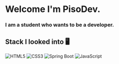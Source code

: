 # Welcome I'm PisoDev.
### I am a student who wants to be a developer.
## Stack I looked into :desktop_computer:
![HTML5](https://img.shields.io/badge/-HTML5-F05032?style=for-the-badge&logo=html5&logoColor=ffffff)
![CSS3](https://img.shields.io/badge/-CSS3-007ACC?style=for-the-badge&logo=css3)
![Spring  Boot](https://img.shields.io/badge/-SpringBoot-6DB33F?style=for-the-badge&logo=Spring-Boot&logoColor=ffffff)
![JavaScript](https://img.shields.io/badge/-JavaScript-F7DF1E?style=for-the-badge&logo=JavaScript&logoColor=ffffff)



<!--
**PisoDev77/PisoDev77** is a ✨ _special_ ✨ repository because its `README.md` (this file) appears on your GitHub profile.
https://img.shields.io/badge/{배지이름}-{css컬러}?style={스타일}&logo={로고}&logoColor={로고컬러}
Here are some ideas to get you started:

- 🔭 I’m currently working on ...
- 🌱 I’m currently learning ...
- 👯 I’m looking to collaborate on ...
- 🤔 I’m looking for help with ...
- 💬 Ask me about ...
- 📫 How to reach me: ...
- 😄 Pronouns: ...
- ⚡ Fun fact: ...
-->
